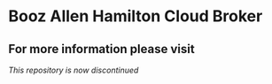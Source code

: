 # Booz Allen Hamilton Cloud Broker
## For more information please visit

*This repository is now discontinued*
